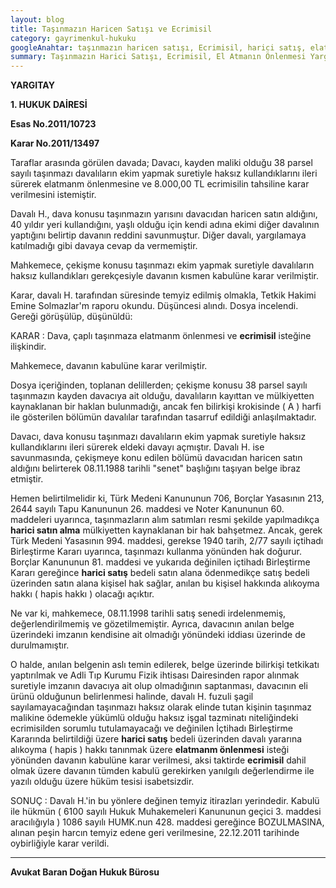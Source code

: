 ```yaml
---
layout: blog
title: Taşınmazın Haricen Satışı ve Ecrimisil
category: gayrimenkul-hukuku
googleAnahtar: taşınmazın haricen satışı, Ecrimisil, harici satış, elatmanın önlenmesi, avukat, ataköy avukat,  hukuk bürosu, istanbul avukat
summary: Taşınmazın Harici Satışı, Ecrimisil, El Atmanın Önlenmesi Yargıtay Kararı
---
```



**YARGITAY**

**1. HUKUK DAİRESİ**

**Esas No.2011/10723**

**Karar No.2011/13497**

Taraflar arasında görülen davada;
Davacı, kayden maliki olduğu 38 parsel sayılı taşınmazı davalıların ekim yapmak suretiyle haksız kullandıklarını ileri sürerek elatmanm önlenmesine ve 8.000,00 TL ecrimisilin tahsiline karar verilmesini istemiştir.

Davalı H., dava konusu taşınmazın yarısını davacıdan haricen satın aldığını, 40 yıldır yeri kullandığını, yaşlı olduğu için kendi adına ekimi diğer davalının yaptığını belirtip davanın reddini savunmuştur. Diğer davalı, yargılamaya katılmadığı gibi davaya cevap da vermemiştir.

Mahkemece, çekişme konusu taşınmazı ekim yapmak suretiyle davalıların haksız kullandıkları gerekçesiyle davanın kısmen kabulüne karar verilmiştir.

Karar, davalı H. tarafından süresinde temyiz edilmiş olmakla, Tetkik Hakimi Emine Solmazlar'm raporu okundu. Düşüncesi alındı. Dosya incelendi. Gereği görüşülüp, düşünüldü:

KARAR : Dava, çaplı taşınmaza elatmanm önlenmesi ve **ecrimisil** isteğine ilişkindir.

Mahkemece, davanın kabulüne karar verilmiştir.

Dosya içeriğinden, toplanan delillerden; çekişme konusu 38 parsel sayılı taşınmazın kayden davacıya ait olduğu, davalıların kayıttan ve mülkiyetten kaynaklanan bir haklan bulunmadığı, ancak fen bilirkişi krokisinde ( A ) harfi ile gösterilen bölümün davalılar tarafından tasarruf edildiği anlaşılmaktadır.

Davacı, dava konusu taşınmazı davalıların ekim yapmak suretiyle haksız kullandıklarını ileri sürerek eldeki davayı açmıştır. Davalı H. ise savunmasında, çekişmeye konu edilen bölümü davacıdan haricen satın aldığını belirterek 08.11.1988 tarihli "senet" başlığını taşıyan belge ibraz etmiştir.

Hemen belirtilmelidir ki, Türk Medeni Kanununun 706, Borçlar Yasasının 213, 2644 sayılı Tapu Kanununun 26. maddesi ve Noter Kanununun 60. maddeleri uyarınca, taşınmazların alım satımları resmi şekilde yapılmadıkça **harici satın alma** mülkiyetten kaynaklanan bir hak bahşetmez. Ancak, gerek Türk Medeni Yasasının 994. maddesi, gerekse 1940 tarih, 2/77 sayılı içtihadı Birleştirme Kararı uyarınca, taşınmazı kullanma yönünden hak doğurur. Borçlar Kanununun 81. maddesi ve yukarıda değinilen içtihadı Birleştirme Kararı gereğince **harici satış** bedeli satın alana ödenmedikçe satış bedeli üzerinden satın alana kişisel hak sağlar, anılan bu kişisel hakkında alıkoyma hakkı ( hapis hakkı ) olacağı açıktır.

Ne var ki, mahkemece, 08.11.1998 tarihli satış senedi irdelenmemiş, değerlendirilmemiş ve gözetilmemiştir. Ayrıca, davacının anılan belge üzerindeki imzanın kendisine ait olmadığı yönündeki iddiası üzerinde de durulmamıştır.

O halde, anılan belgenin aslı temin edilerek, belge üzerinde bilirkişi tetkikatı yaptırılmak ve Adli Tıp Kurumu Fizik ihtisası Dairesinden rapor alınmak suretiyle imzanın davacıya ait olup olmadığının saptanması, davacının eli ürünü olduğunun belirlenmesi halinde, davalı H. fuzuli şagil sayılamayacağından taşınmazı haksız olarak elinde tutan kişinin taşınmaz malikine ödemekle yükümlü olduğu haksız işgal tazminatı niteliğindeki ecrimisilden sorumlu tutulamayacağı ve değinilen İçtihadı Birleştirme Kararında belirtildiği üzere **harici satış** bedeli üzerinden davalı yararına alıkoyma ( hapis ) hakkı tanınmak üzere **elatmanm önlenmesi** isteği yönünden davanın kabulüne karar verilmesi, aksi taktirde **ecrimisil** dahil olmak üzere davanın tümden kabulü gerekirken yanılgılı değerlendirme ile yazılı olduğu üzere hüküm tesisi isabetsizdir.

SONUÇ : Davalı H.'in bu yönlere değinen temyiz itirazları yerindedir. Kabulü ile hükmün ( 6100 sayılı Hukuk Muhakemeleri Kanununun geçici 3. maddesi aracılığıyla ) 1086 sayılı HUMK.nun 428. maddesi gereğince BOZULMASINA, alınan peşin harcın temyiz edene geri verilmesine, 22.12.2011 tarihinde oybirliğiyle karar verildi.

______________________________________________________________________________________________________________________________________

**Avukat Baran Doğan Hukuk Bürosu**

